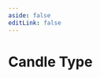 ```yaml
---
aside: false
editLink: false
---
```


# Candle Type

<script setup>
import Chart from '../../components/SampleChart.vue'
import { data } from '../../data/sample/candle-type/index.data.js'
</script>
<Chart :js="data['index.js']" :html="data['index.html']" :css="data['index.css']" title="Candle"/>

<!--@include: @/data/sample/candle-type/index.md-->
